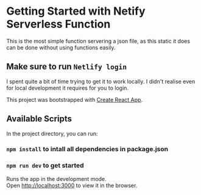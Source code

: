 # Getting Started with Netify Serverless Function

This is the most simple function servering a json file, as this static it does can be done without using functions easily.

## Make sure to run `Netlify login`
I spent quite a bit of time trying to get it to work locally.  I didn't realise even for local development it requires for you to login.

This project was bootstrapped with [Create React App](https://github.com/facebook/create-react-app).

## Available Scripts

In the project directory, you can run:
### `npm install` to intall all dependencies in package.json

### `npm run dev` to get started

Runs the app in the development mode.\
Open [http://localhost:3000](http://localhost:3000) to view it in the browser.
